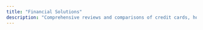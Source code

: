 ```yaml
---
title: "Financial Solutions"
description: "Comprehensive reviews and comparisons of credit cards, home loans, mortgages, and financial products to help you make informed decisions."
---
```

